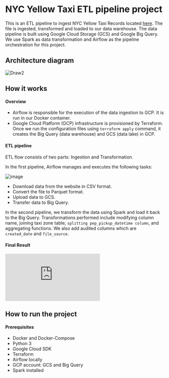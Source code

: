 # NYC Yellow Taxi ETL pipeline project

This is an ETL pipeline to ingest NYC Yellow Taxi Records located [here](https://www1.nyc.gov/site/tlc/about/tlc-trip-record-data.page). The file is ingested, transformed and loaded to our data warehouse. The data pipeline is built using Google Cloud Storage (GCS) and Google Big Query. We use Spark as data transformation and Airflow as the pipeline orchestration for this project.

## Architecture diagram

![Draw2](https://user-images.githubusercontent.com/107358349/177057567-3fc223c3-a3ad-4e11-a614-c78d6d39787b.png)

## How it works

#### Overview

- Airflow is responsible for the execution of the data ingestion to GCP. It is run in our Docker container.
- Google Cloud Platform (GCP) infrastructure is provisioned by Terraform. Once we run the configuration files using ```terraform apply``` command, it creates the Big Query (data warehouse) and GCS (data lake) in GCP.


#### ETL pipeline

ETL flow consists of two parts: Ingestion and Transformation.

In the first pipeline, Airflow manages and executes the following tasks:

![image](https://user-images.githubusercontent.com/107358349/177059033-297fb5e8-ca40-4bff-b4ef-539e2e2bf91d.png)

- Download data from the website in CSV format. 
- Convert the file to Parquet format.
- Upload data to GCS.
- Transfer data to Big Query.

In the second pipeline, we transform the data using Spark and load it back to the Big Query. Transformations performed include modifying column name, joining taxi zone table, ```splitting pep_pickup_datetime column```, and aggregating functions. We also add audited columns which are ```created_date``` and ```file_source```.


#### Final Result
![Yellow_Taxi_Trip_Records.pdf](https://github.com/fionangq/GCP-YellowTaxi-project/files/9042180/Yellow_Taxi_Trip_Records.2.pdf)

## How to run the project

#### Prerequisites
- Docker and Docker-Compose
- Python 3
- Google Cloud SDK
- Terraform
- Airflow locally
- GCP account: GCS and Big Query
- Spark installed
